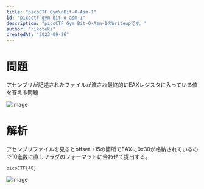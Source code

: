 ```yaml
---
title: "picoCTF Gym\nBit-O-Asm-1"
id: "picoctf-gym-bit-o-asm-1"
description: "picoCTF Gym Bit-O-Asm-1のWriteupです。"
author: "rikoteki"
createdAt: "2023-09-26"
---
```


# 問題

アセンブリが記述されたファイルが渡され最終的にEAXレジスタに入っている値を答える問題

![image](https://github.com/r1k0t3k1/note/assets/57973603/54d4ee27-16e9-4741-8ea3-7ac8192542da)

# 解析

アセンブリファイルを見るとoffset +15の箇所でEAXに0x30が格納されているので10進数に直しフラグのフォーマットに合わせて提出する。

`picoCTF{48}`

![image](https://github.com/r1k0t3k1/note/assets/57973603/57cdef5f-79da-43c5-9881-afd8538c6aa3)



